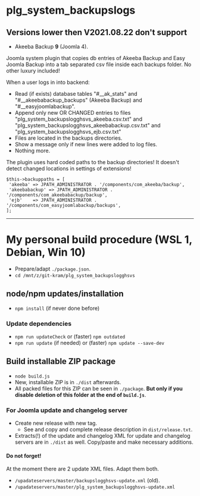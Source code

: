 # plg_system_backupslogs

## Versions lower then V2021.08.22 don't support
- Akeeba Backup **9** (Joomla 4).

Joomla system plugin that copies db entries of Akeeba Backup and Easy Joomla Backup into a tab separated csv file inside each backups folder. No other luxury included!

When a user logs in into backend:
- Read (if exists) database tables "#__ak_stats" and "#__akeebabackup_backups" (Akeeba Backup) and "#__easyjoomlabackup".
- Append only new OR CHANGED entries to files "plg_system_backupslogghsvs_akeeba.csv.txt" and "plg_system_backupslogghsvs_akeebabackup.csv.txt" and "plg_system_backupslogghsvs_ejb.csv.txt"
- Files are located in the backups directories.
- Show a message only if new lines were added to log files.
- Nothing more.

The plugin uses hard coded paths to the backup directories! It doesn't detect changed locations in settings of extensions!

```
$this->backuppaths = [
 'akeeba' => JPATH_ADMINISTRATOR . '/components/com_akeeba/backup',
 'akeebabackup' => JPATH_ADMINISTRATOR . '/components/com_akeebabackup/backup',
 'ejb'    => JPATH_ADMINISTRATOR . '/components/com_easyjoomlabackup/backups',
];
```

-----------------------------------------------------

# My personal build procedure (WSL 1, Debian, Win 10)

- Prepare/adapt `./package.json`.
- `cd /mnt/z/git-kram/plg_system_backupslogghsvs`

## node/npm updates/installation
- `npm install` (if never done before)

### Update dependencies
- `npm run updateCheck` or (faster) `npm outdated`
- `npm run update` (if needed) or (faster) `npm update --save-dev`

## Build installable ZIP package
- `node build.js`
- New, installable ZIP is in `./dist` afterwards.
- All packed files for this ZIP can be seen in `./package`. **But only if you disable deletion of this folder at the end of `build.js`**.

### For Joomla update and changelog server
- Create new release with new tag.
  - See and copy and complete release description in `dist/release.txt`.
- Extracts(!) of the update and changelog XML for update and changelog servers are in `./dist` as well. Copy/paste and make necessary additions.
#### Do not forget!
At the moment there are 2 update XML files. Adapt them both.
- `/upadateservers/master/backupslogghsvs-update.xml` (old).
- `/upadateservers/master/plg_system_backupslogghsvs-update.xml`
